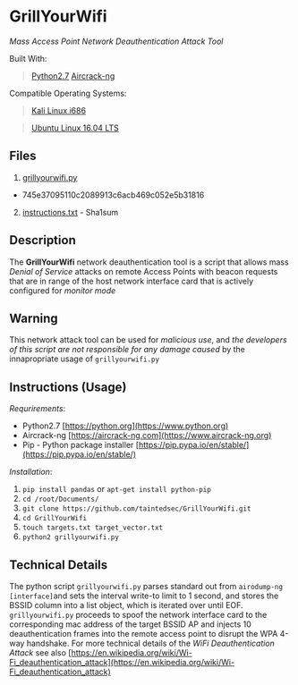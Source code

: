 # GrillYourWifi
*Mass Access Point Network Deauthentication Attack Tool*

Built With:
> [Python2.7](https://www.python.org)
> [Aircrack-ng](https://www.aircrack-ng.org)

Compatible Operating Systems:
> [Kali Linux i686](https://offensive-security.com)

> [Ubuntu Linux 16.04 LTS](https://ubuntu.com)

## Files 
1. [grillyourwifi.py](https://github.com/taintedsec/GrillYourWifi/blob/master/GrillYourWifi/grillyourwifi.py)      
-  745e37095110c2089913c6acb469c052e5b31816
2. [instructions.txt](https://github.com/taintedsec/GrillYourWifi/blob/master/GrillYourWifi/instructions.txt) - Sha1sum 
## Description

The **GrillYourWifi** network deauthentication tool is a script that allows mass *Denial of Service* attacks on remote Access Points with beacon requests that are in range of the host network interface card that is actively configured for *monitor mode*

## Warning

This network attack tool can be used for _malicious use_, and *the developers of this script are not responsible for any damage caused* by the innapropriate usage of `grillyourwifi.py` 

## Instructions (Usage)

_Requrirements_:
- Python2.7 [https://python.org](https://www.python.org)
- Aircrack-ng [https://aircrack-ng.com](https://www.aircrack-ng.org)
- Pip - Python package installer [https://pip.pypa.io/en/stable/](https://pip.pypa.io/en/stable/)

*_Installation_*:
1. `pip install pandas` or `apt-get install python-pip`
2. `cd /root/Documents/`
3. `git clone https://github.com/taintedsec/GrillYourWifi.git`
4. `cd GrillYourWifi`
5. `touch targets.txt target_vector.txt`
6. `python2 grillyourwifi.py`

## Technical Details

The python script `grillyourwifi.py` parses standard out from `airodump-ng [interface]`and sets the interval write-to limit to 1 second, and stores the BSSID column into a list object, which is iterated over until EOF. `grillyourwifi.py` proceeds to spoof the network interface card to the corresponding mac address of the target BSSID AP and injects 10 deauthentication frames into the remote access point to disrupt the WPA 4-way handshake. For more technical details of the _WiFi Deauthentication Attack_ see also [https://en.wikipedia.org/wiki/Wi-Fi_deauthentication_attack](https://en.wikipedia.org/wiki/Wi-Fi_deauthentication_attack)
